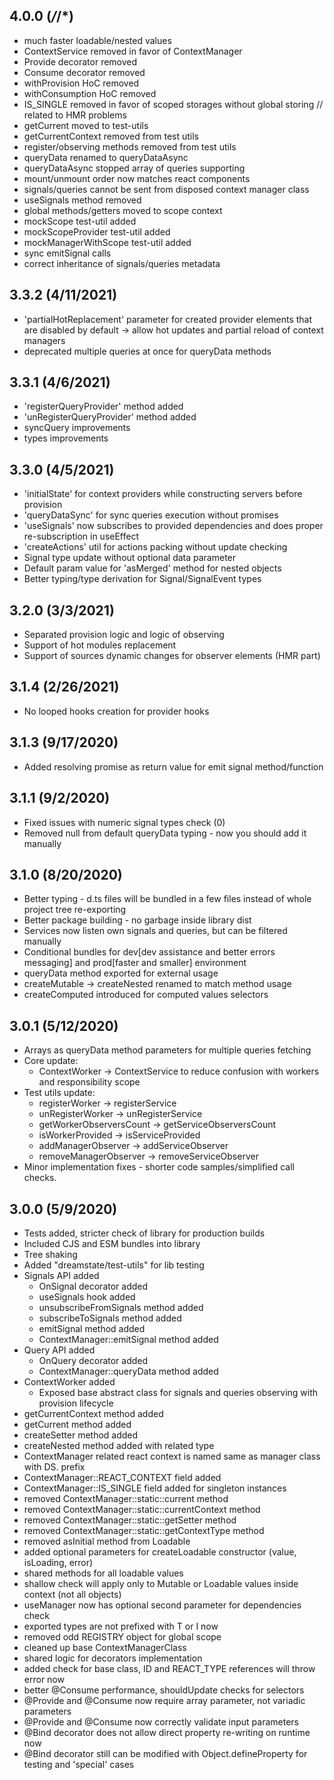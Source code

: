 ## 4.0.0 (*/*/*)
  * much faster loadable/nested values
  * ContextService removed in favor of ContextManager
  * Provide decorator removed
  * Consume decorator removed
  * withProvision HoC removed
  * withConsumption HoC removed
  * IS_SINGLE removed in favor of scoped storages without global storing // related to HMR problems
  * getCurrent moved to test-utils
  * getCurrentContext removed from test utils
  * register/observing methods removed from test utils
  * queryData renamed to queryDataAsync
  * queryDataAsync stopped array of queries supporting
  * mount/unmount order now matches react components
  * signals/queries cannot be sent from disposed context manager class
  * useSignals method removed
  * global methods/getters moved to scope context
  * mockScope test-util added
  * mockScopeProvider test-util added
  * mockManagerWithScope test-util added
  * sync emitSignal calls
  * correct inheritance of signals/queries metadata

## 3.3.2 (4/11/2021)
  * 'partialHotReplacement' parameter for created provider elements that are disabled by default -> allow hot updates and partial reload of context managers
  * deprecated multiple queries at once for queryData methods

## 3.3.1 (4/6/2021)
  * 'registerQueryProvider' method added
  * 'unRegisterQueryProvider' method added
  * syncQuery improvements
  * types improvements

## 3.3.0 (4/5/2021)
  * 'initialState' for context providers while constructing servers before provision
  * 'queryDataSync' for sync queries execution without promises
  * 'useSignals' now subscribes to provided dependencies and does proper re-subscription in useEffect
  * 'createActions' util for actions packing without update checking
  * Signal type update without optional data parameter
  * Default param value for 'asMerged' method for nested objects
  * Better typing/type derivation for Signal/SignalEvent types

## 3.2.0 (3/3/2021)
  * Separated provision logic and logic of observing
  * Support of hot modules replacement
  * Support of sources dynamic changes for observer elements (HMR part)

## 3.1.4 (2/26/2021)
  * No looped hooks creation for provider hooks

## 3.1.3 (9/17/2020)
  * Added resolving promise as return value for emit signal method/function
  
## 3.1.1 (9/2/2020)
  * Fixed issues with numeric signal types check (0)
  * Removed null from default queryData typing - now you should add it manually

## 3.1.0 (8/20/2020)
  * Better typing - d.ts files will be bundled in a few files instead of whole project tree re-exporting
  * Better package building - no garbage inside library dist
  * Services now listen own signals and queries, but can be filtered manually
  * Conditional bundles for dev[dev assistance and better errors messaging] and prod[faster and smaller] environment
  * queryData method exported for external usage
  * createMutable -> createNested renamed to match method usage
  * createComputed introduced for computed values selectors

## 3.0.1 (5/12/2020)
  * Arrays as queryData method parameters for multiple queries fetching
  * Core update:
    * ContextWorker -> ContextService to reduce confusion with workers and responsibility scope
  * Test utils update:
    * registerWorker -> registerService
    * unRegisterWorker -> unRegisterService
    * getWorkerObserversCount -> getServiceObserversCount
    * isWorkerProvided -> isServiceProvided
    * addManagerObserver -> addServiceObserver
    * removeManagerObserver -> removeServiceObserver
  * Minor implementation fixes - shorter code samples/simplified call checks.

## 3.0.0 (5/9/2020)
  * Tests added, stricter check of library for production builds
  * Included CJS and ESM bundles into library
  * Tree shaking
  * Added "dreamstate/test-utils" for lib testing
  * Signals API added
    * OnSignal decorator added
    * useSignals hook added
    * unsubscribeFromSignals method added
    * subscribeToSignals method added 
    * emitSignal  method added
    * ContextManager::emitSignal method added
  * Query API added
    * OnQuery decorator added
    * ContextManager::queryData method added
  * ContextWorker added
    * Exposed base abstract class for signals and queries observing with provision lifecycle
  * getCurrentContext method added
  * getCurrent method added
  * createSetter method added
  * createNested method added with related type
  * ContextManager related react context is named same as manager class with DS. prefix
  * ContextManager::REACT_CONTEXT field added
  * ContextManager::IS_SINGLE field added for singleton instances
  * removed ContextManager::static::current method
  * removed ContextManager::static::currentContext method
  * removed ContextManager::static::getSetter method
  * removed ContextManager::static::getContextType method
  * removed asInitial method from Loadable
  * added optional parameters for createLoadable constructor (value, isLoading, error)
  * shared methods for all loadable values
  * shallow check will apply only to Mutable or Loadable values inside context (not all objects)
  * useManager now has optional second parameter for dependencies check
  * exported types are not prefixed with T or I now
  * removed odd REGISTRY object for global scope
  * cleaned up base ContextManagerClass
  * shared logic for decorators implementation
  * added check for base class, ID and REACT_TYPE references will throw error now
  * better @Consume performance, shouldUpdate checks for selectors
  * @Provide and @Consume now require array parameter, not variadic parameters
  * @Provide and @Consume now correctly validate input parameters
  * @Bind decorator does not allow direct property re-writing on runtime now
  * @Bind decorator still can be modified with Object.defineProperty for testing and 'special' cases
